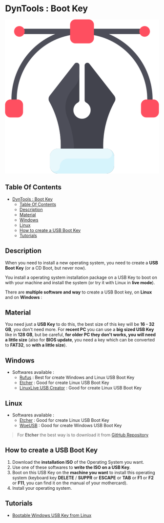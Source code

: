# DynTools : Boot Key

![Icon](../../icon.png)

## Table Of Contents

- [DynTools : Boot Key](#dyntools--boot-key)
  - [Table Of Contents](#table-of-contents)
  - [Description](#description)
  - [Material](#material)
  - [Windows](#windows)
  - [Linux](#linux)
  - [How to create a USB Boot Key](#how-to-create-a-usb-boot-key)
  - [Tutorials](#tutorials)

## Description

When you need to install a new operating system, you need to create a **USB Boot Key** (or a CD Boot, but never now).

You install a operating system installation package on a USB Key to boot on with your machine and install the system (or try it with Linux in **live mode**).

There are **multiple software and way** to create a USB Boot key, on **Linux** and on **Windows** :

## Material

You need just a **USB Key** to do this, the best size of this key will be **16 - 32 GB**, you don't need more. For **recent PC** you can use a **big sized USB Key** like in **128 GB**, but be careful, **for older PC they don't works, you will need a little size** (also for **BIOS update**, you need a key which can be converted to **FAT32**, so **with a little size**).

## Windows

- Softwares available :
  - [Rufus](https://rufus.ie/fr/) : Best for create Windows and Linux USB Boot Key
  - [Etcher](https://www.balena.io/etcher/) : Good for create Linux USB Boot Key
  - [LinuxLive USB Creator](https://www.linuxliveusb.com/) : Good for create Linux USB Boot Key

## Linux

- Softwares available :
  - [Etcher](https://www.balena.io/etcher/) : Good for create Linux USB Boot Key
  - [WoeUSB](https://www.fossmint.com/woeusb-create-bootable-windows-usb-sticks-from-linux/) : Good for create Windows USB Boot Key

> For **Etcher** the best way is to download it from [GitHub Repository](https://github.com/balena-io/etcher/releases)

## How to create a USB Boot Key

1) Download the **installation ISO** of the Operating System you want.
2) Use one of these softwares to **write the ISO on a USB Key**.
3) Boot on this USB Key on the **machine you want** to install this operating system (keyboard key **DELETE** / **SUPPR** or **ESCAPE** or **TAB** or **F1** or **F2** or **F11**, you can find it on the manual of your mothercard).
4) Install your operating system.

## Tutorials

- [Bootable Windows USB Key from Linux](https://itsfoss.com/bootable-windows-usb-linux/)

